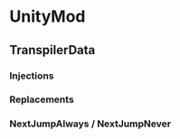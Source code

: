 ﻿# UnityMod

## TranspilerData

### Injections

### Replacements

### NextJumpAlways / NextJumpNever

